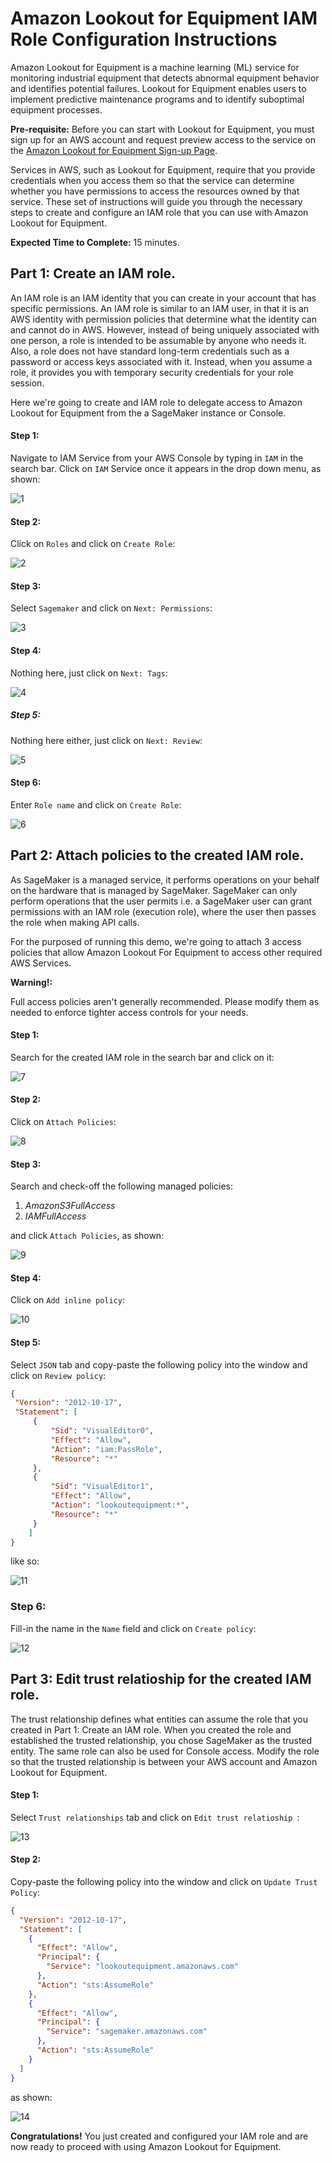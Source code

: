 # Amazon Lookout for Equipment IAM Role Configuration Instructions
Amazon Lookout for Equipment is a machine learning (ML) service for monitoring industrial equipment that detects abnormal equipment behavior and identifies potential failures. Lookout for Equipment enables users to implement predictive maintenance programs and to identify suboptimal equipment processes. 


**Pre-requisite:**
Before you can start with Lookout for Equipment, you must sign up for an AWS account and request preview access to the service on the [Amazon Lookout for Equipment Sign-up Page](https://pages.awscloud.com/Amazon-Lookout-for-Equipment-Preview.html). 

Services in AWS, such as Lookout for Equipment, require that you provide credentials when you access them so that the service can determine whether you have permissions to access the resources owned by that service. These set of instructions will guide you through the necessary steps to create and configure an IAM role that you can use with Amazon Lookout for Equipment.

**Expected Time to Complete:** 15 minutes. 

## Part 1: Create an IAM role.

An IAM role is an IAM identity that you can create in your account that has specific permissions. An IAM role is similar to an IAM user, in that it is an AWS identity with permission policies that determine what the identity can and cannot do in AWS. However, instead of being uniquely associated with one person, a role is intended to be assumable by anyone who needs it. Also, a role does not have standard long-term credentials such as a password or access keys associated with it. Instead, when you assume a role, it provides you with temporary security credentials for your role session. 

Here we're going to create and IAM role to delegate access to Amazon Lookout for Equipment from the a SageMaker instance or Console. 


#### Step 1: 
Navigate to IAM Service from your AWS Console by typing in `IAM` in the search bar. Click on `IAM` Service once it appears in the drop down menu, as shown:

![1](screenshots/1.png)


#### Step 2:
Click on `Roles` and click on `Create Role`:

![2](screenshots/2.png)


#### Step 3:
Select `Sagemaker` and click on `Next: Permissions`:

![3](screenshots/3.png)


#### Step 4:
Nothing here, just click on `Next: Tags`:

![4](screenshots/4.png)


##### Step 5:
Nothing here either, just click on `Next: Review`:

![5](screenshots/5.png)


#### Step 6:
Enter `Role name` and click on `Create Role`:

![6](screenshots/6.png)


## Part 2: Attach policies to the created IAM role.

As SageMaker is a managed service, it performs operations on your behalf on the hardware that is managed by SageMaker. SageMaker can only perform operations that the user permits i.e. a SageMaker user can grant permissions with an IAM role (execution role), where the user then passes the role when making API calls.

For the purposed of running this demo, we're going to attach 3 access policies that allow Amazon Lookout For Equipment to access other required AWS Services. 

**Warning!:** 

Full access policies aren't generally recommended. Please modify them as needed to enforce tighter access controls for your needs.


#### Step 1:
Search for the created IAM role in the search bar and click on it:

![7](screenshots/7.png)


#### Step 2:
Click on `Attach Policies`:

![8](screenshots/8.png)


#### Step 3:
Search and check-off the following managed policies:
1. _AmazonS3FullAccess_
2. _IAMFullAccess_

and click `Attach Policies`, as shown:

![9](screenshots/9.png)


#### Step 4:
Click on `Add inline policy`:

![10](screenshots/10.png)


#### Step 5: 
Select `JSON` tab and copy-paste the following policy into the window and click on `Review policy`: 

```json
{
 "Version": "2012-10-17",
 "Statement": [
     {
         "Sid": "VisualEditor0",
         "Effect": "Allow",
         "Action": "iam:PassRole",
         "Resource": "*"
     },
     {
         "Sid": "VisualEditor1",
         "Effect": "Allow",
         "Action": "lookoutequipment:*",
         "Resource": "*"
     }
    ]
}
```

like so:

![11](screenshots/11.png)

### Step 6:
Fill-in the name in the `Name` field and click on `Create policy`:

![12](screenshots/12.png)


## Part 3: Edit trust relatioship for the created IAM role.

The trust relationship defines what entities can assume the role that you created in Part 1: Create an IAM role. When you created the role and established the trusted relationship, you chose SageMaker as the trusted entity. The same role can also be used for Console access. Modify the role so that the trusted relationship is between your AWS account and Amazon Lookout for Equipment. 


#### Step 1:
Select `Trust relationships` tab and click on `Edit trust relatioship `:

![13](screenshots/13.png)


#### Step 2:
Copy-paste the following policy into the window and click on `Update Trust Policy`:

```json
{
  "Version": "2012-10-17",
  "Statement": [
    {
      "Effect": "Allow",
      "Principal": {
        "Service": "lookoutequipment.amazonaws.com"
      },
      "Action": "sts:AssumeRole"
    },
    {
      "Effect": "Allow",
      "Principal": {
        "Service": "sagemaker.amazonaws.com"
      },
      "Action": "sts:AssumeRole"
    }
  ]
}
```

as shown:

![14](screenshots/14.png)


**Congratulations!** You just created and configured your IAM role and are now ready to proceed with using Amazon Lookout for Equipment.